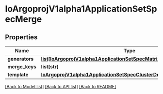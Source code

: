 # IoArgoprojV1alpha1ApplicationSetSpecMerge

## Properties
Name | Type | Description | Notes
------------ | ------------- | ------------- | -------------
**generators** | [**list[IoArgoprojV1alpha1ApplicationSetSpecMatrixGenerators]**](IoArgoprojV1alpha1ApplicationSetSpecMatrixGenerators.md) |  | 
**merge_keys** | **list[str]** |  | 
**template** | [**IoArgoprojV1alpha1ApplicationSetSpecClusterDecisionResourceTemplate**](IoArgoprojV1alpha1ApplicationSetSpecClusterDecisionResourceTemplate.md) |  | [optional] 

[[Back to Model list]](../README.md#documentation-for-models) [[Back to API list]](../README.md#documentation-for-api-endpoints) [[Back to README]](../README.md)


